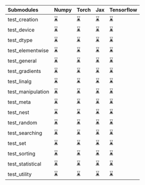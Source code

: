| Submodules        | Numpy                                                                                                                           | Torch                                                                                                                           | Jax                                                                                                                             | Tensorflow                                                                                                                      |
|:------------------|:--------------------------------------------------------------------------------------------------------------------------------|:--------------------------------------------------------------------------------------------------------------------------------|:--------------------------------------------------------------------------------------------------------------------------------|:--------------------------------------------------------------------------------------------------------------------------------|
| test_creation     | <a href="https://github.com/unifyai/ivy/runs/8064524273?check_suite_focus=true" rel="noopener noreferrer" target="_blank">⌛</a> | <a href="https://github.com/unifyai/ivy/runs/8064525299?check_suite_focus=true" rel="noopener noreferrer" target="_blank">⌛</a> | <a href="https://github.com/unifyai/ivy/runs/8064526334?check_suite_focus=true" rel="noopener noreferrer" target="_blank">⌛</a> | <a href="https://github.com/unifyai/ivy/runs/8064527776?check_suite_focus=true" rel="noopener noreferrer" target="_blank">⌛</a> |
| test_device       | <a href="https://github.com/unifyai/ivy/runs/8064524333?check_suite_focus=true" rel="noopener noreferrer" target="_blank">⌛</a> | <a href="https://github.com/unifyai/ivy/runs/8064525365?check_suite_focus=true" rel="noopener noreferrer" target="_blank">⌛</a> | <a href="https://github.com/unifyai/ivy/runs/8064526391?check_suite_focus=true" rel="noopener noreferrer" target="_blank">⌛</a> | <a href="https://github.com/unifyai/ivy/runs/8064527829?check_suite_focus=true" rel="noopener noreferrer" target="_blank">⌛</a> |
| test_dtype        | <a href="https://github.com/unifyai/ivy/runs/8064524405?check_suite_focus=true" rel="noopener noreferrer" target="_blank">⌛</a> | <a href="https://github.com/unifyai/ivy/runs/8064525442?check_suite_focus=true" rel="noopener noreferrer" target="_blank">⌛</a> | <a href="https://github.com/unifyai/ivy/runs/8064526449?check_suite_focus=true" rel="noopener noreferrer" target="_blank">⌛</a> | <a href="https://github.com/unifyai/ivy/runs/8064527893?check_suite_focus=true" rel="noopener noreferrer" target="_blank">⌛</a> |
| test_elementwise  | <a href="https://github.com/unifyai/ivy/runs/8064524479?check_suite_focus=true" rel="noopener noreferrer" target="_blank">⌛</a> | <a href="https://github.com/unifyai/ivy/runs/8064525493?check_suite_focus=true" rel="noopener noreferrer" target="_blank">⌛</a> | <a href="https://github.com/unifyai/ivy/runs/8064526521?check_suite_focus=true" rel="noopener noreferrer" target="_blank">⌛</a> | <a href="https://github.com/unifyai/ivy/runs/8064527979?check_suite_focus=true" rel="noopener noreferrer" target="_blank">⌛</a> |
| test_general      | <a href="https://github.com/unifyai/ivy/runs/8064524560?check_suite_focus=true" rel="noopener noreferrer" target="_blank">⌛</a> | <a href="https://github.com/unifyai/ivy/runs/8064525582?check_suite_focus=true" rel="noopener noreferrer" target="_blank">⌛</a> | <a href="https://github.com/unifyai/ivy/runs/8064526589?check_suite_focus=true" rel="noopener noreferrer" target="_blank">⌛</a> | <a href="https://github.com/unifyai/ivy/runs/8064528132?check_suite_focus=true" rel="noopener noreferrer" target="_blank">⌛</a> |
| test_gradients    | <a href="https://github.com/unifyai/ivy/runs/8064524626?check_suite_focus=true" rel="noopener noreferrer" target="_blank">⌛</a> | <a href="https://github.com/unifyai/ivy/runs/8064525649?check_suite_focus=true" rel="noopener noreferrer" target="_blank">⌛</a> | <a href="https://github.com/unifyai/ivy/runs/8064526648?check_suite_focus=true" rel="noopener noreferrer" target="_blank">⌛</a> | <a href="https://github.com/unifyai/ivy/runs/8064528205?check_suite_focus=true" rel="noopener noreferrer" target="_blank">⌛</a> |
| test_linalg       | <a href="https://github.com/unifyai/ivy/runs/8064524681?check_suite_focus=true" rel="noopener noreferrer" target="_blank">⌛</a> | <a href="https://github.com/unifyai/ivy/runs/8064525707?check_suite_focus=true" rel="noopener noreferrer" target="_blank">⌛</a> | <a href="https://github.com/unifyai/ivy/runs/8064526710?check_suite_focus=true" rel="noopener noreferrer" target="_blank">⌛</a> | <a href="https://github.com/unifyai/ivy/runs/8064528287?check_suite_focus=true" rel="noopener noreferrer" target="_blank">⌛</a> |
| test_manipulation | <a href="https://github.com/unifyai/ivy/runs/8064524739?check_suite_focus=true" rel="noopener noreferrer" target="_blank">⌛</a> | <a href="https://github.com/unifyai/ivy/runs/8064525777?check_suite_focus=true" rel="noopener noreferrer" target="_blank">⌛</a> | <a href="https://github.com/unifyai/ivy/runs/8064526836?check_suite_focus=true" rel="noopener noreferrer" target="_blank">⌛</a> | <a href="https://github.com/unifyai/ivy/runs/8064528392?check_suite_focus=true" rel="noopener noreferrer" target="_blank">⌛</a> |
| test_meta         | <a href="https://github.com/unifyai/ivy/runs/8064524829?check_suite_focus=true" rel="noopener noreferrer" target="_blank">⌛</a> | <a href="https://github.com/unifyai/ivy/runs/8064525829?check_suite_focus=true" rel="noopener noreferrer" target="_blank">⌛</a> | <a href="https://github.com/unifyai/ivy/runs/8064526986?check_suite_focus=true" rel="noopener noreferrer" target="_blank">⌛</a> | <a href="https://github.com/unifyai/ivy/runs/8064528530?check_suite_focus=true" rel="noopener noreferrer" target="_blank">⌛</a> |
| test_nest         | <a href="https://github.com/unifyai/ivy/runs/8064524883?check_suite_focus=true" rel="noopener noreferrer" target="_blank">⌛</a> | <a href="https://github.com/unifyai/ivy/runs/8064525911?check_suite_focus=true" rel="noopener noreferrer" target="_blank">⌛</a> | <a href="https://github.com/unifyai/ivy/runs/8064527126?check_suite_focus=true" rel="noopener noreferrer" target="_blank">⌛</a> | <a href="https://github.com/unifyai/ivy/runs/8064528623?check_suite_focus=true" rel="noopener noreferrer" target="_blank">⌛</a> |
| test_random       | <a href="https://github.com/unifyai/ivy/runs/8064524942?check_suite_focus=true" rel="noopener noreferrer" target="_blank">⌛</a> | <a href="https://github.com/unifyai/ivy/runs/8064525975?check_suite_focus=true" rel="noopener noreferrer" target="_blank">⌛</a> | <a href="https://github.com/unifyai/ivy/runs/8064527302?check_suite_focus=true" rel="noopener noreferrer" target="_blank">⌛</a> | <a href="https://github.com/unifyai/ivy/runs/8064528736?check_suite_focus=true" rel="noopener noreferrer" target="_blank">⌛</a> |
| test_searching    | <a href="https://github.com/unifyai/ivy/runs/8064525002?check_suite_focus=true" rel="noopener noreferrer" target="_blank">⌛</a> | <a href="https://github.com/unifyai/ivy/runs/8064526039?check_suite_focus=true" rel="noopener noreferrer" target="_blank">⌛</a> | <a href="https://github.com/unifyai/ivy/runs/8064527420?check_suite_focus=true" rel="noopener noreferrer" target="_blank">⌛</a> | <a href="https://github.com/unifyai/ivy/runs/8064528843?check_suite_focus=true" rel="noopener noreferrer" target="_blank">⌛</a> |
| test_set          | <a href="https://github.com/unifyai/ivy/runs/8064525069?check_suite_focus=true" rel="noopener noreferrer" target="_blank">⌛</a> | <a href="https://github.com/unifyai/ivy/runs/8064526101?check_suite_focus=true" rel="noopener noreferrer" target="_blank">⌛</a> | <a href="https://github.com/unifyai/ivy/runs/8064527486?check_suite_focus=true" rel="noopener noreferrer" target="_blank">⌛</a> | <a href="https://github.com/unifyai/ivy/runs/8064528936?check_suite_focus=true" rel="noopener noreferrer" target="_blank">⌛</a> |
| test_sorting      | <a href="https://github.com/unifyai/ivy/runs/8064525125?check_suite_focus=true" rel="noopener noreferrer" target="_blank">⌛</a> | <a href="https://github.com/unifyai/ivy/runs/8064526151?check_suite_focus=true" rel="noopener noreferrer" target="_blank">⌛</a> | <a href="https://github.com/unifyai/ivy/runs/8064527564?check_suite_focus=true" rel="noopener noreferrer" target="_blank">⌛</a> | <a href="https://github.com/unifyai/ivy/runs/8064529014?check_suite_focus=true" rel="noopener noreferrer" target="_blank">⌛</a> |
| test_statistical  | <a href="https://github.com/unifyai/ivy/runs/8064525174?check_suite_focus=true" rel="noopener noreferrer" target="_blank">⌛</a> | <a href="https://github.com/unifyai/ivy/runs/8064526222?check_suite_focus=true" rel="noopener noreferrer" target="_blank">⌛</a> | <a href="https://github.com/unifyai/ivy/runs/8064527625?check_suite_focus=true" rel="noopener noreferrer" target="_blank">⌛</a> | <a href="https://github.com/unifyai/ivy/runs/8064529076?check_suite_focus=true" rel="noopener noreferrer" target="_blank">⌛</a> |
| test_utility      | <a href="https://github.com/unifyai/ivy/runs/8064525243?check_suite_focus=true" rel="noopener noreferrer" target="_blank">⌛</a> | <a href="https://github.com/unifyai/ivy/runs/8064526281?check_suite_focus=true" rel="noopener noreferrer" target="_blank">⌛</a> | <a href="https://github.com/unifyai/ivy/runs/8064527694?check_suite_focus=true" rel="noopener noreferrer" target="_blank">⌛</a> | <a href="https://github.com/unifyai/ivy/runs/8064529148?check_suite_focus=true" rel="noopener noreferrer" target="_blank">⌛</a> |
